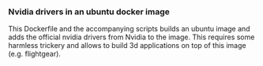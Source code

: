 ### Nvidia drivers in an ubuntu docker image

This Dockerfile and the accompanying scripts builds an ubuntu image
and adds the official nvidia drivers from Nvidia to the image. This
requires some harmless trickery and allows to build 3d applications on
top of this image (e.g. flightgear).
